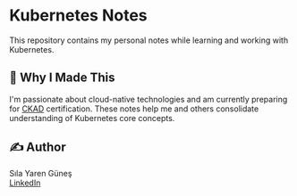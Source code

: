 # Kubernetes Notes

This repository contains my personal notes while learning and working with Kubernetes.

## 🎯 Why I Made This
I'm passionate about cloud-native technologies and am currently preparing for  [CKAD](https://www.cncf.io/certification/ckad/) certification. These notes help me and others consolidate understanding of Kubernetes core concepts.

## ✍️ Author
Sıla Yaren Güneş  
[LinkedIn](https://www.linkedin.com/in/silayarengunes)

